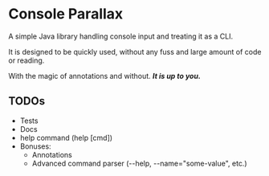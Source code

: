 # Console Parallax
A simple Java library handling console input and treating it as a CLI.

It is designed to be quickly used, without any fuss and large amount of code or reading.

With the magic of annotations and without. ***It is up to you.***

## TODOs
- Tests
- Docs
- help command (help [cmd])
- Bonuses:
  - Annotations
  - Advanced command parser (--help, --name="some-value", etc.)